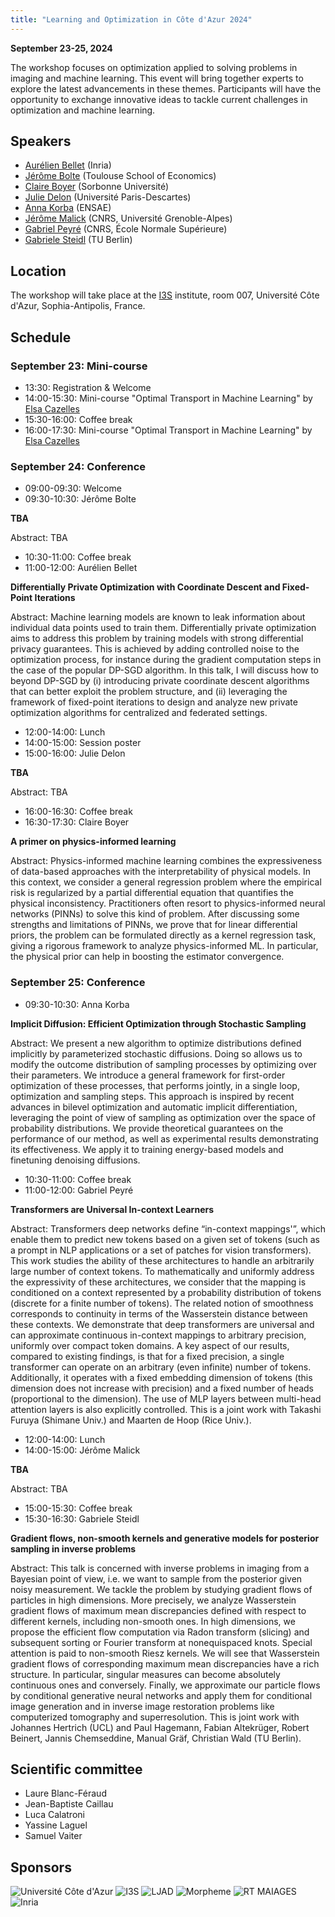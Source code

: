 ```yaml
---
title: "Learning and Optimization in Côte d'Azur 2024"
---
```


**September 23-25, 2024**

The workshop focuses on optimization applied to solving problems in imaging and machine learning. This event will bring together experts to explore the latest advancements in these themes. Participants will have the opportunity to exchange innovative ideas to tackle current challenges in optimization and machine learning.

## Speakers

- [Aurélien Bellet](http://researchers.lille.inria.fr/abellet/) (Inria)
- [Jérôme Bolte](https://www.tse-fr.eu/fr/people/jerome-bolte) (Toulouse School of Economics)
- [Claire Boyer](https://perso.lpsm.paris/~cboyer/) (Sorbonne Université)
- [Julie Delon](https://judelo.github.io/) (Université Paris-Descartes)
- [Anna Korba](https://akorba.github.io/) (ENSAE)
- [Jérôme Malick](https://membres-ljk.imag.fr/Jerome.Malick/index.html) (CNRS, Université Grenoble-Alpes)
- [Gabriel Peyré](https://www.gpeyre.com/) (CNRS, École Normale Supérieure)
- [Gabriele Steidl](https://page.math.tu-berlin.de/~steidl/) (TU Berlin)

## Location

The workshop will take place at the [I3S](https://www.i3s.unice.fr/en/) institute, room 007, Université Côte d'Azur, Sophia-Antipolis, France.

## Schedule

### September 23: Mini-course

- 13:30: Registration & Welcome
- 14:00-15:30: Mini-course "Optimal Transport in Machine Learning" by [Elsa Cazelles](https://www.irit.fr/~Elsa.Cazelles/)
- 15:30-16:00: Coffee break
- 16:00-17:30: Mini-course "Optimal Transport in Machine Learning" by [Elsa Cazelles](https://www.irit.fr/~Elsa.Cazelles/)

### September 24: Conference

- 09:00-09:30: Welcome
- 09:30-10:30: Jérôme Bolte

**TBA**

Abstract: TBA

- 10:30-11:00: Coffee break
- 11:00-12:00: Aurélien Bellet

**Differentially Private Optimization with Coordinate Descent and Fixed-Point Iterations**

Abstract: Machine learning models are known to leak information about individual data points used to train them. Differentially private optimization aims to address this problem by training models with strong differential privacy guarantees. This is achieved by adding controlled noise to the optimization process, for instance during the gradient computation steps in the case of the popular DP-SGD algorithm. In this talk, I will discuss how to beyond DP-SGD by (i) introducing private coordinate descent algorithms that can better exploit the problem structure, and (ii) leveraging the framework of fixed-point iterations to design and analyze new private optimization algorithms for centralized and federated settings. 

- 12:00-14:00: Lunch
- 14:00-15:00: Session poster
- 15:00-16:00: Julie Delon

**TBA**

Abstract: TBA

- 16:00-16:30: Coffee break
- 16:30-17:30: Claire Boyer

**A primer on physics-informed learning**

Abstract: Physics-informed machine learning combines the expressiveness of data-based approaches with the interpretability of physical models. In this context, we consider a general regression problem where the empirical risk is regularized by a partial differential equation that quantifies the physical inconsistency. 
Practitioners often resort to physics-informed neural networks (PINNs) to solve this kind of problem. After discussing some strengths and limitations of PINNs, we prove that for linear differential priors, the problem can be formulated directly as a kernel regression task, giving a rigorous framework to analyze physics-informed ML. In particular, the physical prior can help in boosting the estimator convergence.


### September 25: Conference

- 09:30-10:30: Anna Korba

**Implicit Diffusion: Efficient Optimization through Stochastic Sampling**

Abstract: We present a new algorithm to optimize distributions defined implicitly by parameterized stochastic diffusions. Doing so allows us to modify the outcome distribution of sampling processes by optimizing over their parameters. We introduce a general framework for first-order optimization of these processes, that performs jointly, in a single loop, optimization and sampling steps. This approach is inspired by recent advances in bilevel optimization and automatic implicit differentiation, leveraging the point of view of sampling as optimization over the space of probability distributions. We provide theoretical guarantees on the performance of our method, as well as experimental results demonstrating its effectiveness. We apply it to training energy-based models and finetuning denoising diffusions.

- 10:30-11:00: Coffee break
- 11:00-12:00: Gabriel Peyré

**Transformers are Universal In-context Learners**

Abstract: Transformers deep networks define “in-context mappings'”, which enable them to predict new tokens based on a given set of tokens (such as a prompt in NLP applications or a set of patches for vision transformers). This work studies the ability of these architectures to handle an arbitrarily large number of context tokens. To mathematically and uniformly address the expressivity of these architectures, we consider that the mapping is conditioned on a context represented by a probability distribution of tokens (discrete for a finite number of tokens). The related notion of smoothness corresponds to continuity in terms of the Wasserstein distance between these contexts. We demonstrate that deep transformers are universal and can approximate continuous in-context mappings to arbitrary precision, uniformly over compact token domains. A key aspect of our results, compared to existing findings, is that for a fixed precision, a single transformer can operate on an arbitrary (even infinite) number of tokens. Additionally, it operates with a fixed embedding dimension of tokens (this dimension does not increase with precision) and a fixed number of heads (proportional to the dimension). The use of MLP layers between multi-head attention layers is also explicitly controlled. This is a joint work with Takashi Furuya (Shimane Univ.) and Maarten de Hoop (Rice Univ.).

- 12:00-14:00: Lunch
- 14:00-15:00: Jérôme Malick

**TBA**

Abstract: TBA

- 15:00-15:30: Coffee break
- 15:30-16:30: Gabriele Steidl

**Gradient flows, non-smooth kernels and generative models for posterior sampling in inverse problems**

Abstract: This talk is concerned with inverse problems in imaging from
a Bayesian point of view, i.e. we want to sample from the posterior 
given noisy measurement. 
We tackle the problem by studying gradient flows of particles in high dimensions.
More precisely, we analyze Wasserstein gradient flows 
of maximum mean discrepancies defined with respect to different kernels, 
including non-smooth ones.
In high dimensions, we propose the efficient flow computation via Radon transform (slicing) and
subsequent sorting or Fourier transform at nonequispaced knots.
Special attention is paid to non-smooth Riesz kernels.
We will see that Wasserstein gradient flows 
of corresponding maximum mean discrepancies have a rich structure. 
In particular, singular measures can become absolutely continuous 
ones and conversely.
Finally, we approximate our particle flows by conditional generative neural networks 
and apply them for conditional image generation and in inverse image restoration problems
like computerized tomography and superresolution.
This is joint work with 
Johannes Hertrich (UCL) and 
Paul Hagemann, Fabian Altekrüger, Robert Beinert, Jannis Chemseddine, Manual Gräf, Christian Wald (TU Berlin).

## Scientific committee
- Laure Blanc-Féraud
- Jean-Baptiste Caillau
- Luca Calatroni
- Yassine Laguel
- Samuel Vaiter

## Sponsors

![Université Côte d'Azur](/img/unica.png)
![I3S](/img/i3s.png)
![LJAD](/img/ljad.png)
![Morpheme](/img/morpheme.png)
![RT MAIAGES](/img/maiages.png)
![Inria](/img/inria.png)